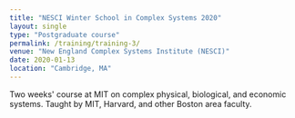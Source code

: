 ```yaml
---
title: "NESCI Winter School in Complex Systems 2020"
layout: single
type: "Postgraduate course"
permalink: /training/training-3/
venue: "New England Complex Systems Institute (NESCI)"
date: 2020-01-13
location: "Cambridge, MA"
---
```


Two weeks' course at MIT on complex physical, biological, and economic systems. Taught by MIT, Harvard, and other Boston area faculty. 
